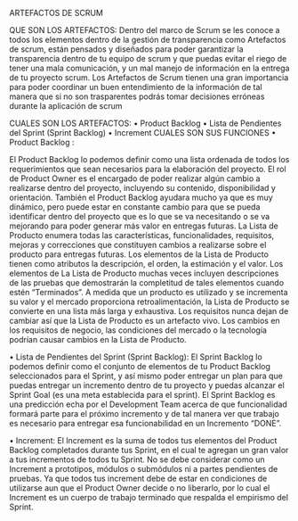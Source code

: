 ARTEFACTOS DE SCRUM

QUE SON LOS ARTEFACTOS: Dentro del marco de Scrum se les conoce a todos los elementos dentro de la gestión de transparencia como Artefactos de scrum, están pensados y diseñados para poder garantizar la transparencia dentro de tu equipo de scrum y que puedas evitar el riego de tener una mala comunicación, y un mal manejo de información en la entrega de tu proyecto scrum. Los Artefactos de Scrum tienen una gran importancia para poder coordinar un buen entendimiento de la información de tal manera que si no son trasparentes podrás tomar decisiones erróneas durante la aplicación de scrum

CUALES SON LOS ARTEFACTOS: • Product Backlog • Lista de Pendientes del Sprint (Sprint Backlog) • Increment CUALES SON SUS FUNCIONES • Product Backlog :

El Product Backlog lo podemos definir como una lista ordenada de todos los requerimientos que sean necesarios para la elaboración del proyecto. El rol de Product Owner es el encargado de poder realizar algún cambio a realizarse dentro del proyecto, incluyendo su contenido, disponibilidad y orientación. También el Product Backlog ayudara mucho ya que es muy dinámico, pero puede estar en constante cambio para que se pueda identificar dentro del proyecto que es lo que se va necesitando o se va mejorando para poder generar más valor en entregas futuras. La Lista de Producto enumera todas las características, funcionalidades, requisitos, mejoras y correcciones que constituyen cambios a realizarse sobre el producto para entregas futuras. Los elementos de la Lista de Producto tienen como atributos la descripción, el orden, la estimación y el valor. Los elementos de La Lista de Producto muchas veces incluyen descripciones de las pruebas que demostrarán la completitud de tales elementos cuando estén “Terminados”. A medida que un producto es utilizado y se incrementa su valor y el mercado proporciona retroalimentación, la Lista de Producto se convierte en una lista más larga y exhaustiva. Los requisitos nunca dejan de cambiar así que la Lista de Producto es un artefacto vivo. Los cambios en los requisitos de negocio, las condiciones del mercado o la tecnología podrían causar cambios en la Lista de Producto.

• Lista de Pendientes del Sprint (Sprint Backlog): El Sprint Backlog lo podemos definir como el conjunto de elementos de tu Product Backlog seleccionados para el Sprint, y así mismo poder entregar un plan para que puedas entregar un incremento dentro de tu proyecto y puedas alcanzar el Sprint Goal (es una meta establecida para el sprint). El Sprint Backlog es una predicción echa por el Development Team acerca de que funcionalidad formará parte para el próximo incremento y de tal manera ver que trabajo es necesario para entregar esa funcionabilidad en un Incremento “DONE”.

• Increment: El Increment es la suma de todos tus elementos del Product Backlog completados durante tus Sprint, en el cual te agregan un gran valor a tus incrementos de todos tu Sprint. No se debe considerar como un Increment a prototipos, módulos o submódulos ni a partes pendientes de pruebas. Ya que todos tus increment debe de estar en condiciones de utilizarse aun que el Product Owner decide o no liberarlo, por lo cual el Increment es un cuerpo de trabajo terminado que respalda el empirismo del Sprint.
